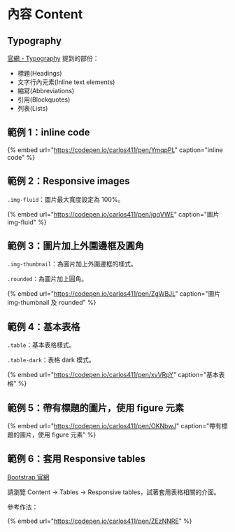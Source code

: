 # 內容 Content

## Typography

[官網 - Typography](https://getbootstrap.com/docs/4.4/content/typography/) 提到的部份：

* 標題\(Headings\)
* 文字行內元素\(Inline text elements\)
* 縮寫\(Abbreviations\)
* 引用\(Blockquotes\)
* 列表\(Lists\)

## 範例 1：inline code

{% embed url="https://codepen.io/carlos411/pen/YmqpPL" caption="inline code" %}

## 範例 2：Responsive images

`.img-fluid`：圖片最大寬度設定為 100%。

{% embed url="https://codepen.io/carlos411/pen/jgqVWE" caption="圖片 img-fluid" %}

## 範例 3：圖片加上外圍邊框及圓角

`.img-thumbnail`：為圖片加上外圍邊框的樣式。

`.rounded`：為圖片加上圓角。

{% embed url="https://codepen.io/carlos411/pen/ZgWBJL" caption="圖片 img-thumbnail 及 rounded" %}

## 範例 4：基本表格

`.table`：基本表格樣式。

`.table-dark`：表格 dark 模式。

{% embed url="https://codepen.io/carlos411/pen/xvVRpY" caption="基本表格" %}

## 範例 5：帶有標題的圖片，使用 figure 元素

{% embed url="https://codepen.io/carlos411/pen/OKNbwJ" caption="帶有標題的圖片，使用 figure 元素" %}

## 範例 6：套用 Responsive tables

[Bootstrap 官網](https://getbootstrap.com/)

請瀏覽 Content → Tables → Responsive tables，試著套用表格相關的介面。

參考作法：

{% embed url="https://codepen.io/carlos411/pen/ZEzNNRE" %}



